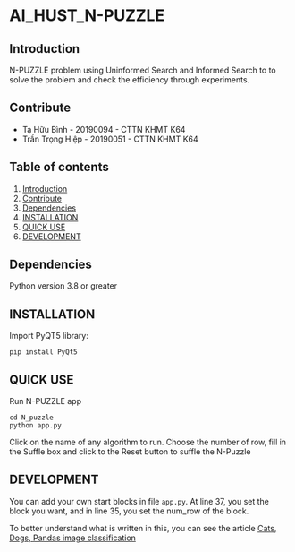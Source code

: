 # AI_HUST_N-PUZZLE

## Introduction
N-PUZZLE problem using Uninformed Search and Informed Search to to solve the problem and check the efficiency through experiments.

## Contribute
+ Tạ Hữu Bình - 20190094 - CTTN KHMT K64
+ Trần Trọng Hiệp - 20190051 - CTTN KHMT K64

## Table of contents
1. [Introduction](#Introduction)
2. [Contribute](#Contribute)
3. [Dependencies](#Dependencies)
4. [INSTALLATION](#INSTALLATION)
5. [QUICK USE](#QUICK-USE)
6. [DEVELOPMENT](#DEVELOPMENT)
## Dependencies
Python version 3.8 or greater
## INSTALLATION
Import PyQT5 library:
```
pip install PyQt5
```

## QUICK USE
Run N-PUZZLE app
```
cd N_puzzle
python app.py
```
Click on the name of any algorithm to run.
Choose the number of row, fill in the Suffle box and click to the Reset button to suffle the N-Puzzle

## DEVELOPMENT
You can add your own start blocks in file `app.py`. At line 37, you set the block you want, and in line 35, you set the num_row of the block.

To better understand what is written in this, you can see the article [Cats, Dogs, Pandas image classification](https://drive.google.com/file/d/1BiXNQtOKSu1ZkayCZKYBlxukVEfNeapI/view?usp=sharing)

